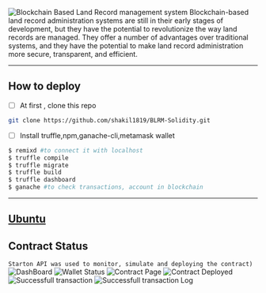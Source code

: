 ![Blockchain Based Land Record management system](https://www.pwc.com/us/en/industries/financial-services/images/2022-blockchain-graphic-update-how-blockchain%20works.png)
Blockchain-based land record administration systems are still in their early stages of development, but they have the potential to revolutionize the way land records are managed. They offer a number of advantages over traditional systems, and they have the potential to make land record administration more secure, transparent, and efficient.

----------------------------------------------------------------
## How to deploy
- [ ] At first , clone this repo
```bash
git clone https://github.com/shakil1819/BLRM-Solidity.git
```
- [ ] Install truffle,npm,ganache-cli,metamask wallet 
```bash
$ remixd #to connect it with localhost
$ truffle compile
$ truffle migrate
$ truffle build
$ truffle dashboard
$ ganache #to check transactions, account in blockchain

```
---------------------------------------------------------------
[Ubuntu](https://abhibvp003.medium.com/how-to-install-and-execute-truffle-on-an-ubuntu-16-04-7d0ff6458c9b)
---------------------------------------------------------------
## Contract Status
`Starton API was used to monitor, simulate and deploying the contract)`
![DashBoard](https://i.ibb.co/J33fGN9/dashboard.png)
![Wallet Status](https://i.ibb.co/5cddybH/wallet-Status.png)
![Contract Page](https://i.ibb.co/yRyj8GC/contract-page.png)
![Contract Deployed](https://i.ibb.co/Yfd5Q4d/contract-deployed.png)
![Successfull transaction](https://i.ibb.co/JnqB12M/successful-transaction.png)
![Successfull transaction Log](https://i.ibb.co/QvvSyJL/successful-transaction-log.png)

